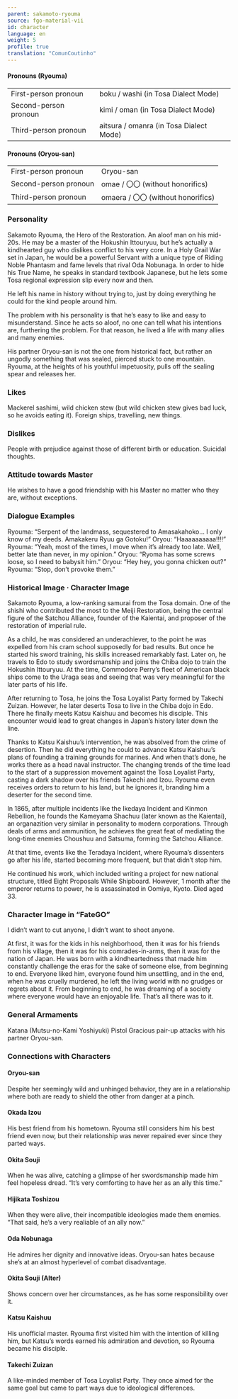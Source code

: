 ```yaml
---
parent: sakamoto-ryouma
source: fgo-material-vii
id: character
language: en
weight: 5
profile: true
translation: "ComunCoutinho"
---
```


#### Pronouns (Ryouma)

<table>
  <tr><td>First-person pronoun</td><td>boku / washi (in Tosa Dialect Mode)</td></tr>
  <tr><td>Second-person pronoun</td><td>kimi / oman (in Tosa Dialect Mode)</td></tr>
  <tr><td>Third-person pronoun</td><td>aitsura / omanra (in Tosa Dialect Mode)</td></tr>
</table>

#### Pronouns (Oryou-san)

<table>
  <tr><td>First-person pronoun</td><td>Oryou-san</td></tr>
  <tr><td>Second-person pronoun</td><td>omae / 〇〇 (without honorifics)</td></tr>
  <tr><td>Third-person pronoun</td><td>omaera / 〇〇 (without honorifics)</td></tr>
</table>

### Personality

Sakamoto Ryouma, the Hero of the Restoration. An aloof man on his mid-20s. He may be a master of the Hokushin Ittouryuu, but he’s actually a kindhearted guy who dislikes conflict to his very core.
In a Holy Grail War set in Japan, he would be a powerful Servant with a unique type of Riding Noble Phantasm and fame levels that rival Oda Nobunaga.
In order to hide his True Name, he speaks in standard textbook Japanese, but he lets some Tosa regional expression slip every now and then.

He left his name in history without trying to, just by doing everything he could for the kind people around him.

The problem with his personality is that he’s easy to like and easy to misunderstand. Since he acts so aloof, no one can tell what his intentions are, furthering the problem.
For that reason, he lived a life with many allies and many enemies.

His partner Oryou-san is not the one from historical fact, but rather an ungodly something that was sealed, pierced stuck to one mountain.
Ryouma, at the heights of his youthful impetuosity, pulls off the sealing spear and releases her.

### Likes

Mackerel sashimi, wild chicken stew (but wild chicken stew gives bad luck, so he avoids eating it). Foreign ships, travelling, new things.

### Dislikes

People with prejudice against those of different birth or education. Suicidal thoughts.

### Attitude towards Master

He wishes to have a good friendship with his Master no matter who they are, without exceptions.

### Dialogue Examples

Ryouma: “Serpent of the landmass, sequestered to Amasakahoko… I only know of my deeds. Amakakeru Ryuu ga Gotoku!”
Oryou: “Haaaaaaaaaa!!!!”
Ryouma: “Yeah, most of the times, I move when it’s already too late. Well, better late than never, in my opinion.”
Oryou: “Ryoma has some screws loose, so I need to babysit him.”
Oryou: “Hey hey, you gonna chicken out?”
Ryouma: “Stop, don’t provoke them.”

### Historical Image · Character Image

Sakamoto Ryouma, a low-ranking samurai from the Tosa domain. One of the shishi who contributed the most to the Meiji Restoration, being the central figure of the Satchou Alliance, founder of the Kaientai, and proposer of the restoration of imperial rule.

As a child, he was considered an underachiever, to the point he was expelled from his cram school supposedly for bad results. But once he started his sword training, his skills increased remarkably fast.
Later on, he travels to Edo to study swordsmanship and joins the Chiba dojo to train the Hokushin Ittouryuu. At the time, Commodore Perry’s fleet of American black ships come to the Uraga seas and seeing that was very meaningful for the later parts of his life.

After returning to Tosa, he joins the Tosa Loyalist Party formed by Takechi Zuizan. However, he later deserts Tosa to live in the Chiba dojo in Edo. There he finally meets Katsu Kaishuu and becomes his disciple. This encounter would lead to great changes in Japan’s history later down the line.

Thanks to Katsu Kaishuu’s intervention, he was absolved from the crime of desertion. Then he did everything he could to advance Katsu Kaishuu’s plans of founding a training grounds for marines. And when that’s done, he works there as a head naval instructor.
The changing trends of the time lead to the start of a suppression movement against the Tosa Loyalist Party, casting a dark shadow over his friends Takechi and Izou. Ryouma even receives orders to return to his land, but he ignores it, branding him a deserter for the second time.

In 1865, after multiple incidents like the Ikedaya Incident and Kinmon Rebellion, he founds the Kameyama Shachuu (later known as the Kaientai), an organazition very similar in personality to modern corporations.
Through deals of arms and ammunition, he achieves the great feat of mediating the long-time enemies Choushuu and Satsuma, forming the Satchou Alliance.

At that time, events like the Teradaya Incident, where Ryouma’s dissenters go after his life, started becoming more frequent, but that didn’t stop him.

He continued his work, which included writing a project for new national structure, titled Eight Proposals While Shipboard. However, 1 month after the emperor returns to power, he is assassinated in Oomiya, Kyoto. Died aged 33.

### Character Image in “FateGO”

I didn’t want to cut anyone,
I didn’t want to shoot anyone.

At first, it was for the kids in his neighborhood, then it was for his friends from his village, then it was for his comrades-in-arms, then it was for the nation of Japan.
He was born with a kindheartedness that made him constantly challenge the eras for the sake of someone else, from beginning to end. Everyone liked him, everyone found him unsettling, and in the end, when he was cruelly murdered, he left the living world with no grudges or regrets about it. From beginning to end, he was dreaming of a society where everyone would have an enjoyable life. That’s all there was to it.

### General Armaments

Katana (Mutsu-no-Kami Yoshiyuki)
Pistol
Gracious pair-up attacks with his partner Oryou-san.

### Connections with Characters

#### Oryou-san

Despite her seemingly wild and unhinged behavior, they are in a relationship where both are ready to shield the other from danger at a pinch.

#### Okada Izou

His best friend from his hometown. Ryouma still considers him his best friend even now, but their relationship was never repaired ever since they parted ways.

#### Okita Souji

When he was alive, catching a glimpse of her swordsmanship made him feel hopeless dread. “It’s very comforting to have her as an ally this time.”

#### Hijikata Toshizou

When they were alive, their incompatible ideologies made them enemies. “That said, he’s a very realiable of an ally now.”

#### Oda Nobunaga

He admires her dignity and innovative ideas. Oryou-san hates because she’s at an almost hyperlevel of combat disadvantage.

#### Okita Souji (Alter)

Shows concern over her circumstances, as he has some responsibility over it.

#### Katsu Kaishuu

His unofficial master. Ryouma first visited him with the intention of killing him, but Katsu’s words earned his admiration and devotion, so Ryouma became his disciple.

#### Takechi Zuizan

A like-minded member of Tosa Loyalist Party. They once aimed for the same goal but came to part ways due to ideological differences.
